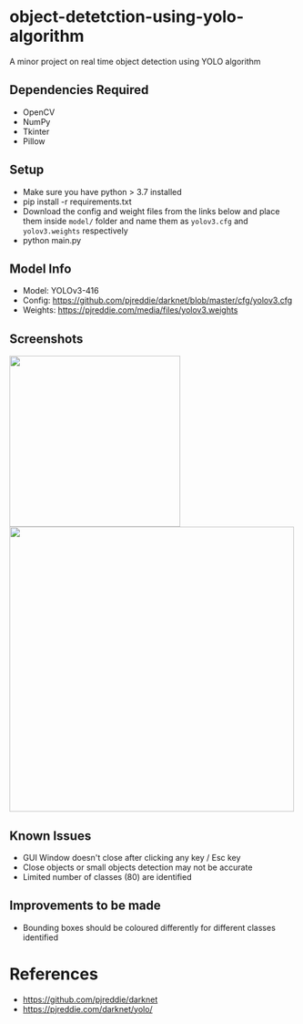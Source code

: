 # object-detetction-using-yolo-algorithm
A minor project on real time object detection using YOLO algorithm 

## Dependencies Required

-   OpenCV
-   NumPy
-   Tkinter
-   Pillow

## Setup

-   Make sure you have python > 3.7 installed
-   pip install -r requirements.txt
-   Download the config and weight files from the links below and place them inside `model/` folder and name them as `yolov3.cfg` and `yolov3.weights` respectively
-   python main.py

## Model Info

-   Model: YOLOv3-416
-   Config: https://github.com/pjreddie/darknet/blob/master/cfg/yolov3.cfg
-   Weights: https://pjreddie.com/media/files/yolov3.weights

## Screenshots
<img src="https://user-images.githubusercontent.com/91245898/209361315-eabef929-0c19-4c71-963b-47a98db2d5a0.png" width="300px" />
<br />
<img src="https://user-images.githubusercontent.com/91245898/208859393-9813086c-a9c2-43a4-b6d0-cdacfb50bde1.png" width="500px" />

## Known Issues

-   GUI Window doesn't close after clicking any key / Esc key
-   Close objects or small objects detection may not be accurate
-   Limited number of classes (80) are identified

## Improvements to be made

-   Bounding boxes should be coloured differently for different classes identified

# References

-   https://github.com/pjreddie/darknet
-   https://pjreddie.com/darknet/yolo/
